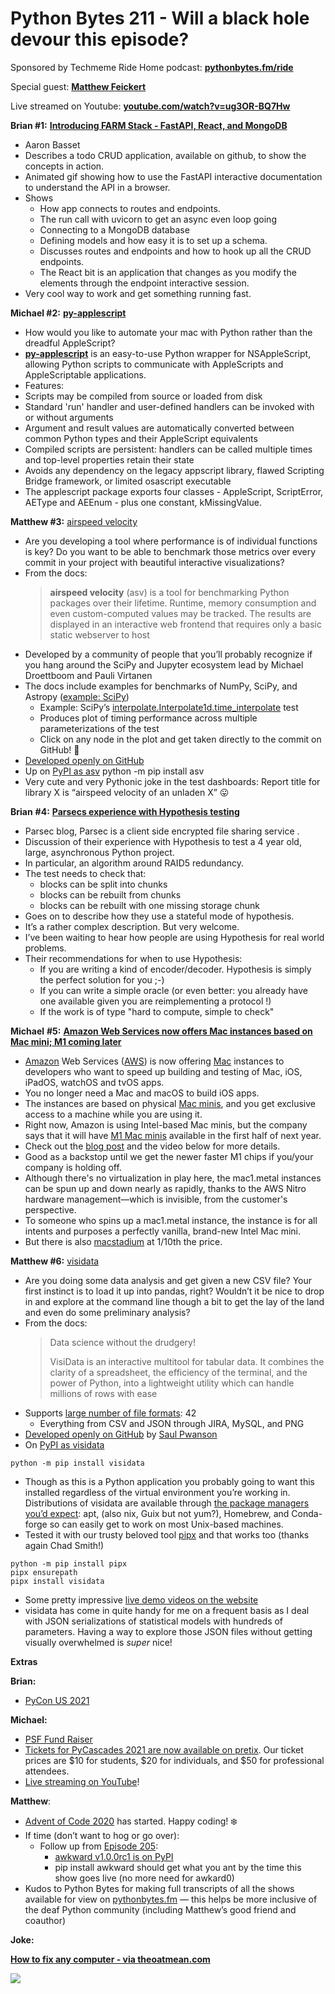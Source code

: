 # Python Bytes 211 - Will a black hole devour this episode?

Sponsored by Techmeme Ride Home podcast: [**pythonbytes.fm/ride**](http://pythonbytes.fm/ride)

Special guest: [**Matthew Feickert**](https://twitter.com/HEPfeickert)

Live streamed on Youtube: **[youtube.com/watch?v=ug3OR-BQ7Hw](https://www.youtube.com/watch?v=ug3OR-BQ7Hw)**

**Brian #1:**  [**Introducing FARM Stack - FastAPI, React, and MongoDB**](https://developer.mongodb.com/how-to/FARM-Stack-FastAPI-React-MongoDB)

- Aaron Basset
- Describes a todo CRUD application, available on github, to show the concepts in action.
- Animated gif showing how to use the FastAPI interactive documentation to understand the API in a browser.
- Shows
	- How app connects to routes and endpoints.
	- The run call with uvicorn to get an async even loop going
	- Connecting to a MongoDB database
	- Defining models and how easy it is to set up a schema.
	- Discusses routes and endpoints and how to hook up all the CRUD endpoints.
	- The React bit is an application that changes as you modify the elements through the endpoint interactive session.
- Very cool way to work and get something running fast.

**Michael #2:** [**py-applescript**](https://github.com/rdhyee/py-applescript)

- How would you like to automate your mac with Python rather than the dreadful AppleScript?
- [**py-applescript**](https://github.com/rdhyee/py-applescript) is an easy-to-use Python wrapper for NSAppleScript, allowing Python scripts to communicate with AppleScripts and AppleScriptable applications.
- Features:
- Scripts may be compiled from source or loaded from disk
- Standard 'run' handler and user-defined handlers can be invoked with or without arguments
- Argument and result values are automatically converted between common Python types and their AppleScript equivalents
- Compiled scripts are persistent: handlers can be called multiple times and top-level properties retain their state
- Avoids any dependency on the legacy appscript library, flawed Scripting Bridge framework, or limited osascript executable
- The applescript package exports four classes - AppleScript, ScriptError, AEType and AEEnum - plus one constant, kMissingValue.

**Matthew #3:** [airspeed velocity](https://asv.readthedocs.io/en/stable/)

- Are you developing a tool where performance is of individual functions is key? Do you want to be able to benchmark those metrics over every commit in your project with beautiful interactive visualizations?
- From the docs:
    > **airspeed velocity** (asv) is a tool for benchmarking Python packages over their lifetime. Runtime, memory consumption and even custom-computed values may be tracked. The results are displayed in an interactive web frontend that requires only a basic static webserver to host
- Developed by a community of people that you’ll probably recognize if you hang around the SciPy and Jupyter ecosystem lead by Michael Droettboom and Pauli Virtanen
- The docs include examples for benchmarks of NumPy, SciPy, and Astropy ([example: SciPy](https://pv.github.io/scipy-bench/))
	- Example: SciPy’s [interpolate.Interpolate1d.time_interpolate](https://pv.github.io/scipy-bench/#interpolate.Interpolate1d.time_interpolate) test
    - Produces plot of timing performance across multiple parameterizations of the test
    - Click on any node in the plot and get taken directly to the commit on GitHub! 🤯 
- [Developed openly on GitHub](https://github.com/airspeed-velocity/asv)
- Up on [PyPI as asv](https://pypi.org/project/asv/)
    python -m pip install asv
- Very cute and very Pythonic joke in the test dashboards: Report title for library X is “airspeed velocity of an unladen X” 😛 

**Brian** **#4:** [**Parsecs experience with Hypothesis testing**](https://parsec.cloud/en/blog/our_experience_with_hypothesis_testing/index.html)

- Parsec blog, Parsec is a client side encrypted file sharing service .
- Discussion of their experience with Hypothesis to test a 4 year old, large, asynchronous Python project.
- In particular, an algorithm around RAID5 redundancy.
- The test needs to check that:
	- blocks can be split into chunks
	- blocks can be rebuilt from chunks
	- blocks can be rebuilt with one missing storage chunk
- Goes on to describe how they use a stateful mode of hypothesis.
- It’s a rather complex description. But very welcome.
- I’ve been waiting to hear how people are using Hypothesis for real world problems.
- Their recommendations for when to use Hypothesis:
	- If you are writing a kind of encoder/decoder. Hypothesis is simply the perfect solution for you ;-)
	- If you can write a simple oracle (or even better: you already have one available given you are reimplementing a protocol !)
	- If the work is of type "hard to compute, simple to check" 

**Michael** **#5:** [**Amazon Web Services now offers Mac instances based on Mac mini; M1 coming later**](https://arstechnica.com/gadgets/2020/12/amazon-web-services-adds-macos-on-bare-metal-to-ec2/)

- [Amazon](https://9to5mac.com/guides/amazon/) Web Services ([AWS](https://en.wikipedia.org/wiki/Amazon_Web_Services)) is now offering [Mac](https://9to5mac.com/guides/mac/) instances to developers who want to speed up building and testing of Mac, iOS, iPadOS, watchOS and tvOS apps.
- You no longer need a Mac and macOS to build iOS apps.
- The instances are based on physical [Mac minis](https://9to5mac.com/guides/mac-mini/), and you get exclusive access to a machine while you are using it.
- Right now, Amazon is using Intel-based Mac minis, but the company says that it will have [M1 Mac minis](https://9to5mac.com/guides/m1/) available in the first half of next year. 
- Check out the [blog post](https://aws.amazon.com/blogs/aws/new-use-mac-instances-to-build-test-macos-ios-ipados-tvos-and-watchos-apps/) and the video below for more details.
- Good as a backstop until we get the newer faster M1 chips if you/your company is holding off.
- Although there's no virtualization in play here, the mac1.metal instances can be spun up and down nearly as rapidly, thanks to the AWS Nitro hardware management—which is invisible, from the customer's perspective.
- To someone who spins up a mac1.metal instance, the instance is for all intents and purposes a perfectly vanilla, brand-new Intel Mac mini.
- But there is also [macstadium](https://www.macstadium.com/pricing) at 1/10th the price.

**Matthew #6:** [visidata](https://www.visidata.org/)

- Are you doing some data analysis and get given a new CSV file? Your first instinct is to load it up into pandas, right? Wouldn’t it be nice to drop in and explore at the command line though a bit to get the lay of the land and even do some preliminary analysis?
- From the docs:
    > Data science without the drudgery!
    > 
    > VisiData is an interactive multitool for tabular data. It combines the clarity of a spreadsheet, the efficiency of the terminal, and the power of Python, into a lightweight utility which can handle millions of rows with ease
- Supports [large number of file formats](https://www.visidata.org/formats/): 42
	- Everything from CSV and JSON through JIRA, MySQL, and PNG
- [Developed openly on GitHub](https://github.com/saulpw/visidata) by [Saul Pwanson](https://github.com/saulpw)
- On [PyPI as visidata](https://pypi.org/project/visidata/)
```
python -m pip install visidata
```
- Though as this is a Python application you probably going to want this installed regardless of the virtual environment you’re working in. Distributions of visidata are available through [the package managers you’d expect](https://www.visidata.org/install/): apt, (also nix, Guix but not yum?), Homebrew, and Conda-forge so can easily get to work on most Unix-based machines.
- Tested it with our trusty beloved tool [pipx](https://github.com/pipxproject/pipx) and that works too (thanks again Chad Smith!)
```
python -m pip install pipx
pipx ensurepath
pipx install visidata
```
- Some pretty impressive [live demo videos on the website](https://www.visidata.org/)
- visidata has come in quite handy for me on a frequent basis as I deal with JSON serializations of statistical models with hundreds of parameters. Having a way to explore those JSON files without getting visually overwhelmed is *super* nice! 

**Extras**

**Brian:**
- [PyCon US 2021](https://us.pycon.org/2021/)

**Michael:**

- [PSF Fund Raiser](https://training.talkpython.fm/python-software-foundation-fund-raiser-2020)
- [Tickets for PyCascades 2021 are now available on pretix](https://pycascades.us15.list-manage.com/track/click?u=910a586d174a45ddb1125ad4e&id=404a5a3491&e=6829c54590). Our ticket prices are $10 for students, $20 for individuals, and $50 for professional attendees.
- [Live streaming on YouTube](https://www.youtube.com/watch?v=ug3OR-BQ7Hw)!

**Matthew**:

- [Advent of Code 2020](https://adventofcode.com/) has started. Happy coding! ❄️ 
- If time (don’t want to hog or go over):
	- Follow up from [Episode 205](https://pythonbytes.fm/episodes/show/205/this-is-going-to-be-a-little-bit-awkward):
		- [awk](https://pypi.org/project/awkward/#history)[w](https://pypi.org/project/awkward/#history)[ard v1.0.0rc1 is on PyPI](https://pypi.org/project/awkward/#history)
		- pip install awkward should get what you ant by the time this show goes live (no more need for awkard0)
- Kudos to Python Bytes for making full transcripts of all the shows available for view on [pythonbytes.fm](https://pythonbytes.fm/) — this helps be more inclusive of the deaf Python community (including Matthew’s good friend and coauthor)

**Joke:**

[**How to fix any computer - via theoatmean.com**](https://theoatmeal.com/blog/fix_computer)

![](https://trello-attachments.s3.amazonaws.com/58e3f7c543422d7f3ad84f33/5fc3434c4b9b5562499664f1/f674ed39e92a13bb66d82ec5cf364e06/how-to-fix.jpg)
